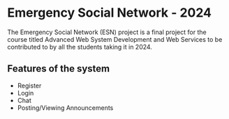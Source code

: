 # Emergency Social Network - 2024
The Emergency Social Network (ESN) project is a final project for the course titled Advanced Web System Development and Web Services to be contributed to by all the students taking it in 2024. 
## Features of the system
- Register
- Login
- Chat
- Posting/Viewing Announcements
